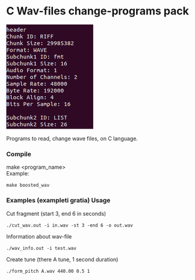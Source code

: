 # C Wav-files change-programs pack

![LOGO](https://github.com/ferrovovan/C-wave-change-pack/blob/main/Logo.png)

Programs to read, change wave files, on C language.  
  
  
### Compile
make <program_name>  
Example:
```
make boosted_wav
```

### Examples (exampleti gratia) Usage
Cut fragment (start 3, end 6 in seconds)
```
./cut_wav.out -i in.wav -st 3 -end 6 -o out.wav
```
Information about wav-file
```
./wav_info.out -i test.wav
```
Create tune (there A tune, 1 second duration)
```
./form_pitch A.wav 440.00 0.5 1
```

